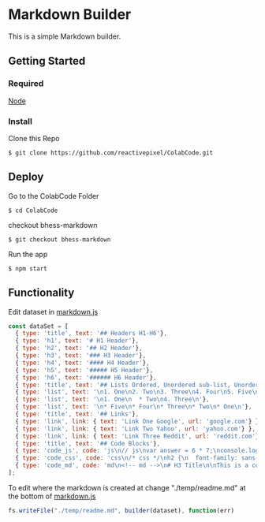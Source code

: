 # Markdown Builder

This is a simple Markdown builder.

## Getting Started

### Required

[Node](https://nodejs.org/en/)

### Install

Clone this Repo

```
$ git clone https://github.com/reactivepixel/ColabCode.git
```

## Deploy

Go to the ColabCode Folder

```
$ cd ColabCode
```

checkout bhess-markdown

```
$ git checkout bhess-markdown
```

Run the app

```
$ npm start
```

## Functionality

Edit dataset in [markdown.js](/markdown.js)

```js
const dataSet = [
  { type: 'title', text: '## Headers H1-H6'},
  { type: 'h1', text: '# H1 Header'},
  { type: 'h2', text: '## H2 Header'},
  { type: 'h3', text: '### H3 Header'},
  { type: 'h4', text: '#### H4 Header'},
  { type: 'h5', text: '##### H5 Header'},
  { type: 'h6', text: '###### H6 Header'},
  { type: 'title', text: '## Lists Ordered, Unordered sub-list, Unordered'},
  { type: 'list', text: '\n1. One\n2. Two\n3. Three\n4. Four\n5. Five\n'},
  { type: 'list', text: '\n1. One\n  * Two\n4. Three\n'},
  { type: 'list', text: '\n* Five\n* Four\n* Three\n* Two\n* One\n'},
  { type: 'title', text: '## Links'},
  { type: 'link', link: { text: 'Link One Google', url: 'google.com'} },
  { type: 'link', link: { text: 'Link Two Yahoo', url: 'yahoo.com'} },
  { type: 'link', link: { text: 'Link Three Reddit', url: 'reddit.com'} },
  { type: 'title', text: '## Code Blocks'},
  { type: 'code_js', code: 'js\n// js\nvar answer = 6 * 7;\nconsole.log(answer);\n'},
  { type: 'code_css', code: 'css\n/* css */\nh2 {\n  font-family: sans-serif;\n  color: #000;\n}\n'},
  { type: 'code_md', code: 'md\n<!-- md -->\n# H3 Title\n\nThis is a code block filler text number Three.\n'},
];
```

To edit where the markdown is created at change "./temp/readme.md" at the bottom of [markdown.js](/markdown.js)

```js
fs.writeFile("./temp/readme.md", builder(dataset), function(err)
```
